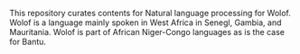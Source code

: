 This repository curates contents for Natural language processing for Wolof.
Wolof is a language mainly spoken in West Africa in Senegl, Gambia, and Mauritania.
Wolof is part of African Niger-Congo languages as is the case for Bantu.
